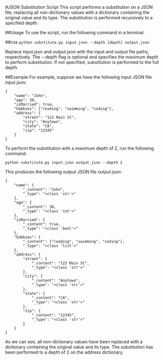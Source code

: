 #JSON Substitution Script
This script performs a substitution on a JSON file, replacing all non-dictionary values with a dictionary containing the original value and its type. The substitution is performed recursively to a specified depth.

##Usage
To use the script, run the following command in a terminal:

##css
```python substitute.py input.json --depth [depth] output.json```

Replace input.json and output.json with the input and output file paths, respectively. The --depth flag is optional and specifies the maximum depth to perform substitution. If not specified, substitution is performed to the full depth.

##Example
For example, suppose we have the following input JSON file input.json:

```
{
    "name": "John",
    "age": 30,
    "isMarried": true,
    "hobbies": ["reading", "swimming", "coding"],
    "address": {
        "street": "123 Main St",
        "city": "Anytown",
        "state": "CA",
        "zip": "12345"
    }
}
```
To perform the substitution with a maximum depth of 2, run the following command:


```
python substitute.py input.json output.json --depth 2
```
This produces the following output JSON file output.json:

```
{
    "name": {
        "_content": "John",
        "_type": "<class 'str'>"
    },
    "age": {
        "_content": 30,
        "_type": "<class 'int'>"
    },
    "isMarried": {
        "_content": true,
        "_type": "<class 'bool'>"
    },
    "hobbies": {
        "_content": ["reading", "swimming", "coding"],
        "_type": "<class 'list'>"
    },
    "address": {
        "street": {
            "_content": "123 Main St",
            "_type": "<class 'str'>"
        },
        "city": {
            "_content": "Anytown",
            "_type": "<class 'str'>"
        },
        "state": {
            "_content": "CA",
            "_type": "<class 'str'>"
        },
        "zip": {
            "_content": "12345",
            "_type": "<class 'str'>"
        }
    }
}
```
As we can see, all non-dictionary values have been replaced with a dictionary containing the original value and its type. The substitution has been performed to a depth of 2 on the address dictionary.
